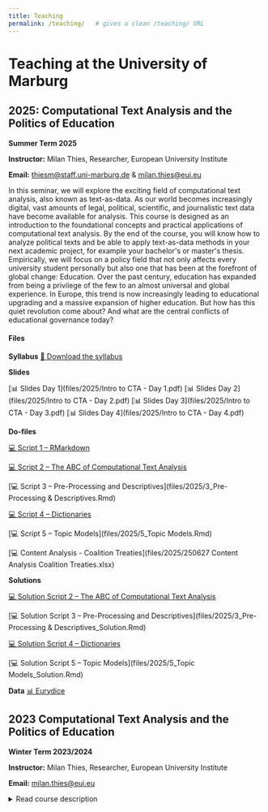 ```yaml
---
title: Teaching
permalink: /teaching/   # gives a clean /teaching/ URL
---
```


# Teaching at the University of Marburg

## 2025: Computational Text Analysis and the Politics of Education

**Summer Term 2025**

**Instructor:** Milan Thies, Researcher, European University Institute

**Email:** [thiesm@staff.uni-marburg.de](mailto:thiesm@staff.uni-marburg.de) & [milan.thies@eui.eu](mailto:milan.thies@eui.eu)

In this seminar, we will explore the exciting field of computational text analysis, also known as text-as-data. As our world becomes increasingly digital, vast amounts of legal, political, scientific, and journalistic text data have become available for analysis. This course is designed as an introduction to the foundational concepts and practical applications of computational text analysis. By the end of the course, you will know how to analyze political texts and be able to apply text-as-data methods in your next academic project, for example your bachelor's or master's thesis. Empirically, we will focus on a policy field that not only affects every university student personally but also one that has been at the forefront of global change: Education. Over the past century, education has expanded from being a privilege of the few to an almost universal and global experience. In Europe, this trend is now increasingly leading to educational upgrading and a massive expansion of higher education. But how has this quiet revolution come about? And what are the central conflicts of educational governance today?



#### Files

**Syllabus**
[📄 Download the syllabus](files/2025/25_cta_syllabus-mt.pdf.pdf)


**Slides** 

[📊 Slides Day 1](files/2025/Intro to CTA - Day 1.pdf)
[📊 Slides Day 2](files/2025/Intro to CTA - Day 2.pdf)
[📊 Slides Day 3](files/2025/Intro to CTA - Day 3.pdf)
[📊 Slides Day 4](files/2025/Intro to CTA - Day 4.pdf)


**Do-files**

[💻 Script 1 – RMarkdown](files/2025/1_RMarkdown.Rmd)  

[💻 Script 2 – The ABC of Computational Text Analysis](files/2025/2_Texts_Tokens_DFM_Topfeatures.Rmd)

[💻 Script 3 – Pre-Processing and Descriptives](files/2025/3_Pre-Processing & Descriptives.Rmd)

[💻 Script 4 – Dictionaries](files/2025/4_Dictionaries.Rmd)

[💻 Script 5 – Topic Models](files/2025/5_Topic Models.Rmd)

[💻 Content Analysis - Coalition Treaties](files/2025/250627 Content Analysis Coalition Treaties.xlsx)


**Solutions**

[💻 Solution Script 2 – The ABC of Computational Text Analysis](files/2025/2_Texts_Tokens_DFM_Topfeatures_Solution.Rmd)

[💻 Solution Script 3 – Pre-Processing and Descriptives](files/2025/3_Pre-Processing & Descriptives_Solution.Rmd)

[💻 Solution Script 4 – Dictionaries](files/2025/4_Dictionaries_Solution.Rmd)

[💻 Solution Script 5 – Topic Models](files/2025/5_Topic Models_Solution.Rmd)



**Data**
[📊 Eurydice](files/2025/eurydice.RDS)





## 2023 Computational Text Analysis and the Politics of Education

**Winter Term 2023/2024**

**Instructor:** Milan Thies, Researcher, European University Institute

**Email:** [milan.thies@eui.eu](mailto:milan.thies@eui.eu)

<details>
<summary>Read course description</summary>
  
In this seminar, we will explore the exciting field of computational text analysis, also known as text-as-data. As our world becomes increasingly digital, vast amounts of legal, political, scientific, and journalistic text data have become available for analysis. This course is designed to introduce advanced undergraduate and graduate students to foundational concepts and practical applications of studying computational text analysis.

Politics is about conflict and cooperation between societal groups. Harold Lasswell once defined it as "who gets what, when, how?". Actors in the political arena, be it politicians, lobbyists, or mass movements, engage in (distributional) conflicts through language — be it spoken out loud in speeches, dialogues, and protest chants, or written down in position papers, protocols, and regulations. Throughout the seminar, students will learn how to use computational methods to explore the traces of conflict and cooperation preceding political change.

We will focus on a policy field that not only affects every university student personally but also one that has been at the forefront of global change: Education. Over the past century, education has expanded from being a privilege of the few to an almost universal and global experience. In Europe, this trend is now increasingly leading to educational upgrading and a massive expansion of higher education. But how has this quiet revolution come about? And what are the central conflicts of educational governance today?

The seminar is organized in three stages of the learning process. First, students will learn about the foundations of text-as-data in political science, as well as central theories of education politics. Further, they will study how to manually analyze texts without computational assistance. Next, we will focus on the methods of computational text analysis. Students will learn about the theoretical underpinnings of computational text analysis as well as the use of text-as-data methods through hands-on exercises using the R statistical programming language. We will also discuss recent examples of empirical research using computational text analysis. Last but not least, students will apply the learned methods in an in-class project. Small groups of students will be provided with textual data on a policy process and subsequently implement one or several of the techniques learned throughout the seminar

</details>














